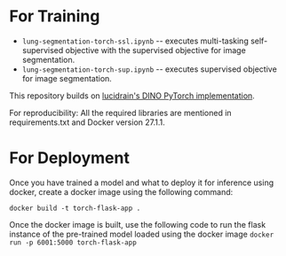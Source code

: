 # For Training

- `lung-segmentation-torch-ssl.ipynb` -- executes multi-tasking self-supervised objective with the supervised objective for image segmentation.
- `lung-segmentation-torch-sup.ipynb` -- executes supervised objective for image segmentation. 

This repository builds on [lucidrain's DINO PyTorch implementation](https://github.com/lucidrains/vit-pytorch).

For reproducibility: All the required libraries are mentioned in requirements.txt and Docker version 27.1.1.



# For Deployment

Once you have trained a model and what to deploy it for inference using docker, create a docker image using the following command:

`docker build -t torch-flask-app .`

Once the docker image is built, use the following code to run the flask instance of the pre-trained model loaded using the docker image
`docker run -p 6001:5000 torch-flask-app`

